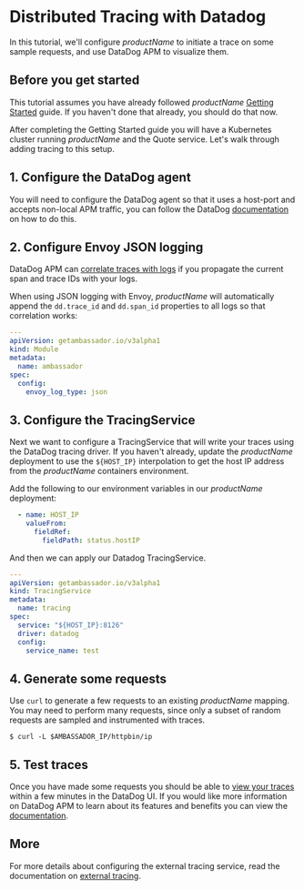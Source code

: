 # Distributed Tracing with Datadog

In this tutorial, we'll configure $productName$ to initiate a trace on some sample requests, and use DataDog APM to visualize them.

## Before you get started

This tutorial assumes you have already followed $productName$ [Getting Started](../../tutorials/getting-started) guide. If you haven't done that already, you should do that now.

After completing the Getting Started guide you will have a Kubernetes cluster running $productName$ and the Quote service. Let's walk through adding tracing to this setup.

## 1. Configure the DataDog agent

You will need to configure the DataDog agent so that it uses a host-port and accepts non-local APM traffic, you can follow the DataDog [documentation](https://docs.datadoghq.com/agent/kubernetes/apm/?tab=daemonset) on how to do this.

## 2. Configure Envoy JSON logging

DataDog APM can [correlate traces with logs](https://docs.datadoghq.com/tracing/advanced/connect_logs_and_traces/) if you propagate the current span and trace IDs with your logs.

When using JSON logging with Envoy, $productName$ will automatically append the `dd.trace_id` and `dd.span_id` properties to all logs so that correlation works:

```yaml
---
apiVersion: getambassador.io/v3alpha1
kind: Module
metadata:
  name: ambassador
spec:
  config:
    envoy_log_type: json
```

## 3. Configure the TracingService

Next we want to configure a TracingService that will write your traces using the DataDog tracing driver. If you haven't already, update the $productName$ deployment to use the `${HOST_IP}` interpolation to get the host IP address from the $productName$ containers environment.

Add the following to our environment variables in our $productName$ deployment:
```yaml
  - name: HOST_IP
    valueFrom:
      fieldRef:
        fieldPath: status.hostIP
```

And then we can apply our Datadog TracingService.
```yaml
---
apiVersion: getambassador.io/v3alpha1
kind: TracingService
metadata:
  name: tracing
spec:
  service: "${HOST_IP}:8126"
  driver: datadog
  config:
    service_name: test
```

## 4. Generate some requests

Use `curl` to generate a few requests to an existing $productName$ mapping. You may need to perform many requests, since only a subset of random requests are sampled and instrumented with traces.

```
$ curl -L $AMBASSADOR_IP/httpbin/ip
```

## 5. Test traces

Once you have made some requests you should be able to [view your traces](https://app.datadoghq.com/apm/traces) within a few minutes in the DataDog UI. If you would like more information on DataDog APM to learn about its features and benefits you can view the [documentation](https://docs.datadoghq.com/tracing/).

## More

For more details about configuring the external tracing service, read the documentation on [external tracing](../../topics/running/services/tracing-service).
